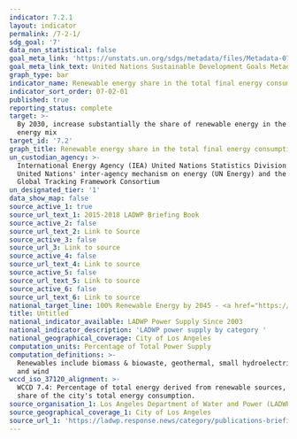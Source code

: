 ```yaml
---
indicator: 7.2.1
layout: indicator
permalink: /7-2-1/
sdg_goal: '7'
data_non_statistical: false
goal_meta_link: 'https://unstats.un.org/sdgs/metadata/files/Metadata-07-02-01.pdf '
goal_meta_link_text: United Nations Sustainable Development Goals Metadata (PDF 216 KB)
graph_type: bar
indicator_name: Renewable energy share in the total final energy consumption
indicator_sort_order: 07-02-01
published: true
reporting_status: complete
target: >-
  By 2030, increase substantially the share of renewable energy in the global
  energy mix
target_id: '7.2'
graph_title: Renewable energy share in the total final energy consumption
un_custodian_agency: >-
  International Energy Agency (IEA) United Nations Statistics Division (UNSD)
  United Nations' inter-agency mechanism on energy (UN Energy) and the SE4ALL
  Global Tracking Framework Consortium
un_designated_tier: '1'
data_show_map: false
source_active_1: true
source_url_text_1: 2015-2018 LADWP Briefing Book
source_active_2: false
source_url_text_2: Link to Source
source_active_3: false
source_url_3: Link to source
source_active_4: false
source_url_text_4: Link to source
source_active_5: false
source_url_text_5: Link to source
source_active_6: false
source_url_text_6: Link to source
national_target_line: 100% Renewable Energy by 2045 - <a href="https://plan.lamayor.org/sites/default/files/pLAn_2019_final.pdf" target="_blank">L.A.'s Green New Deal: Sustainable City Plan</a>
title: Untitled
national_indicator_available: LADWP Power Supply Since 2003
national_indicator_description: 'LADWP power supply by category '
national_geographical_coverage: City of Los Angeles
computation_units: Percentage of Total Power Supply
computation_definitions: >-
  Renewables include biomass & biowaste, geothermal, small hydroelectric, solar,
  and wind
wccd_iso_37120_alignment: >-
  WCCD 7.4: Percentage of total energy derived from renewable sources, as a
  share of the city's total energy consumption.
source_organisation_1: Los Angeles Department of Water and Power (LADWP)
source_geographical_coverage_1: City of Los Angeles
source_url_1: 'https://ladwp.response.news/category/publications-briefing-book-irp/page/2/'
---
```

